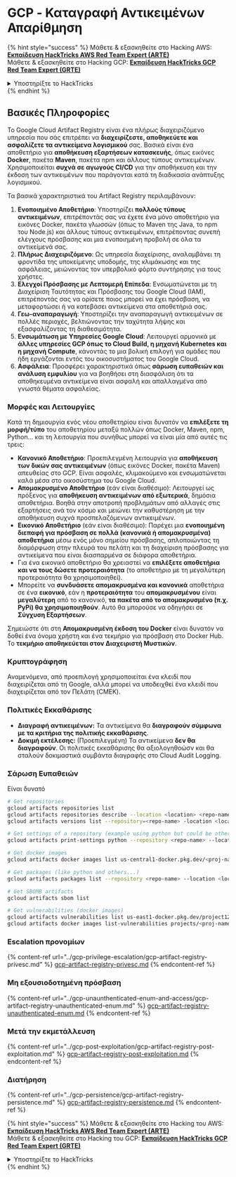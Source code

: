 # GCP - Καταγραφή Αντικειμένων Απαρίθμηση

{% hint style="success" %}
Μάθετε & εξασκηθείτε στο Hacking AWS:<img src="/.gitbook/assets/image.png" alt="" data-size="line">[**Εκπαίδευση HackTricks AWS Red Team Expert (ARTE)**](https://training.hacktricks.xyz/courses/arte)<img src="/.gitbook/assets/image.png" alt="" data-size="line">\
Μάθετε & εξασκηθείτε στο Hacking GCP: <img src="/.gitbook/assets/image (2).png" alt="" data-size="line">[**Εκπαίδευση HackTricks GCP Red Team Expert (GRTE)**<img src="/.gitbook/assets/image (2).png" alt="" data-size="line">](https://training.hacktricks.xyz/courses/grte)

<details>

<summary>Υποστηρίξτε το HackTricks</summary>

* Ελέγξτε τα [**σχέδια συνδρομής**](https://github.com/sponsors/carlospolop)!
* **Εγγραφείτε** 💬 στην [**ομάδα Discord**](https://discord.gg/hRep4RUj7f) ή στην [**ομάδα τηλεγραφήματος**](https://t.me/peass) ή **ακολουθήστε** μας στο **Twitter** 🐦 [**@hacktricks\_live**](https://twitter.com/hacktricks\_live)**.**
* **Κοινοποιήστε κόλπα χάκερ με την υποβολή PRs στα** [**HackTricks**](https://github.com/carlospolop/hacktricks) και [**HackTricks Cloud**](https://github.com/carlospolop/hacktricks-cloud) αποθετήρια του github.

</details>
{% endhint %}

## Βασικές Πληροφορίες

Το Google Cloud Artifact Registry είναι ένα πλήρως διαχειριζόμενο υπηρεσία που σάς επιτρέπει να **διαχειρίζεστε, αποθηκεύετε και ασφαλίζετε τα αντικείμενα λογισμικού** σας. Βασικά είναι ένα αποθετήριο για **αποθήκευση εξαρτήσεων κατασκευής**, όπως εικόνες **Docker**, πακέτα **Maven**, πακέτα npm και άλλους τύπους αντικειμένων. Χρησιμοποιείται **συχνά σε αγωγούς CI/CD** για την αποθήκευση και την έκδοση των αντικειμένων που παράγονται κατά τη διαδικασία ανάπτυξης λογισμικού.

Τα βασικά χαρακτηριστικά του Artifact Registry περιλαμβάνουν:

1. **Ενοποιημένο Αποθετήριο**: Υποστηρίζει **πολλούς τύπους αντικειμένων**, επιτρέποντάς σας να έχετε ένα μόνο αποθετήριο για εικόνες Docker, πακέτα γλωσσών (όπως το Maven της Java, το npm του Node.js) και άλλους τύπους αντικειμένων, επιτρέποντας συνεπή ελέγχους πρόσβασης και μια ενοποιημένη προβολή σε όλα τα αντικείμενά σας.
2. **Πλήρως Διαχειριζόμενο**: Ως υπηρεσία διαχείρισης, αναλαμβάνει τη φροντίδα της υποκείμενης υποδομής, της κλιμάκωσης και της ασφάλειας, μειώνοντας τον υπερβολικό φόρτο συντήρησης για τους χρήστες.
3. **Ελεγχοί Πρόσβασης με Λεπτομερή Επίπεδα**: Ενσωματώνεται με τη Διαχείριση Ταυτότητας και Πρόσβασης του Google Cloud (IAM), επιτρέποντάς σας να ορίσετε ποιος μπορεί να έχει πρόσβαση, να μεταφορτώσει ή να κατεβάσει αντικείμενα στα αποθετήριά σας.
4. **Γεω-αναπαραγωγή**: Υποστηρίζει την αναπαραγωγή αντικειμένων σε πολλές περιοχές, βελτιώνοντας την ταχύτητα λήψης και εξασφαλίζοντας τη διαθεσιμότητα.
5. **Ενσωμάτωση με Υπηρεσίες Google Cloud**: Λειτουργεί αρμονικά με **άλλες υπηρεσίες GCP όπως το Cloud Build, η μηχανή Kubernetes και η μηχανή Compute**, κάνοντάς το μια βολική επιλογή για ομάδες που ήδη εργάζονται εντός του οικοσυστήματος του Google Cloud.
6. **Ασφάλεια**: Προσφέρει χαρακτηριστικά όπως **σάρωση ευπαθειών και ανάλυση εμφυλίου** για να βοηθήσει στη διασφάλιση ότι τα αποθηκευμένα αντικείμενα είναι ασφαλή και απαλλαγμένα από γνωστά θέματα ασφαλείας.

### Μορφές και Λειτουργίες

Κατά τη δημιουργία ενός νέου αποθετηρίου είναι δυνατόν να **επιλέξετε τη μορφή/τύπο** του αποθετηρίου μεταξύ πολλών όπως Docker, Maven, npm, Python... και τη λειτουργία που συνήθως μπορεί να είναι μία από αυτές τις τρεις:

* **Κανονικό Αποθετήριο**: Προεπιλεγμένη λειτουργία για **αποθήκευση των δικών σας αντικειμένων** (όπως εικόνες Docker, πακέτα Maven) απευθείας στο GCP. Είναι ασφαλές, κλιμακούμενο και ενσωματώνεται καλά μέσα στο οικοσύστημα του Google Cloud.
* **Απομακρυσμένο Αποθετήριο** (εάν είναι διαθέσιμο): Λειτουργεί ως πρόξενος για **αποθήκευση αντικειμένων από εξωτερικά**, δημόσια αποθετήρια. Βοηθά στην αποτροπή προβλημάτων από αλλαγές στις εξαρτήσεις ανά τον κόσμο και μειώνει την καθυστέρηση με την αποθήκευση συχνά προσπελαζόμενων αντικειμένων.
* **Εικονικό Αποθετήριο** (εάν είναι διαθέσιμο): Παρέχει μια **ενοποιημένη διεπαφή για πρόσβαση σε πολλά (κανονικά ή απομακρυσμένα) αποθετήρια** μέσω ενός μόνο σημείου πρόσβασης, απλοποιώντας τη διαμόρφωση στην πλευρά του πελάτη και τη διαχείριση πρόσβασης για αντικείμενα που είναι διασπαρμένα σε διάφορα αποθετήρια.
* Για ένα εικονικό αποθετήριο θα χρειαστεί να **επιλέξετε αποθετήρια και να τους δώσετε προτεραιότητα** (το αποθετήριο με τη μεγαλύτερη προτεραιότητα θα χρησιμοποιηθεί).
* Μπορείτε να **συνδυάσετε απομακρυσμένα και κανονικά** αποθετήρια σε ένα **εικονικό**, εάν η **προτεραιότητα** του **απομακρυσμένου** είναι **μεγαλύτερη** από το κανονικό, **τα πακέτα από το απομακρυσμένο (π.χ. PyPi) θα χρησιμοποιηθούν**. Αυτό θα μπορούσε να οδηγήσει σε **Σύγχυση Εξαρτήσεων**.

Σημειώστε ότι στη **Απομακρυσμένη έκδοση του Docker** είναι δυνατόν να δοθεί ένα όνομα χρήστη και ένα τεκμήριο για πρόσβαση στο Docker Hub. Το **τεκμήριο αποθηκεύεται στον Διαχειριστή Μυστικών**.

### Κρυπτογράφηση

Αναμενόμενα, από προεπιλογή χρησιμοποιείται ένα κλειδί που διαχειρίζεται από τη Google, αλλά μπορεί να υποδειχθεί ένα κλειδί που διαχειρίζεται από τον Πελάτη (CMEK).

### Πολιτικές Εκκαθάρισης

* **Διαγραφή αντικειμένων:** Τα αντικείμενα θα **διαγραφούν σύμφωνα με τα κριτήρια της πολιτικής εκκαθάρισης**.
* **Δοκιμή εκτέλεσης:** (Προεπιλεγμένη) Τα αντικείμενα **δεν θα διαγραφούν**. Οι πολιτικές εκκαθάρισης θα αξιολογηθοώσν και θα σταλούν δοκιμαστικά συμβάντα διαγραφής στο Cloud Audit Logging.

### Σάρωση Ευπαθειών

Είναι δυνατό
```bash
# Get repositories
gcloud artifacts repositories list
gcloud artifacts repositories describe --location <location> <repo-name>
gcloud artifacts versions list --repository=<repo-name> -location <location> --package <package-name>

# Get settings of a repository (example using python but could be other)
gcloud artifacts print-settings python --repository <repo-name> --location <location>

# Get docker images
gcloud artifacts docker images list us-central1-docker.pkg.dev/<proj-name>/<repo-name>

# Get packages (like python and others...)
gcloud artifacts packages list --repository <repo-name> --location <location>

# Get SBOMB artifacts
gcloud artifacts sbom list

# Get vulnerabilities (docker images)
gcloud artifacts vulnerabilities list us-east1-docker.pkg.dev/project123/repository123/someimage@sha256:49765698074d6d7baa82f
gcloud artifacts docker images list-vulnerabilities projects/<proj-name>/locations/<location>/scans/<scan-uuid>
```
### Εscalation προνομίων

{% content-ref url="../gcp-privilege-escalation/gcp-artifact-registry-privesc.md" %}
[gcp-artifact-registry-privesc.md](../gcp-privilege-escalation/gcp-artifact-registry-privesc.md)
{% endcontent-ref %}

### Μη εξουσιοδοτημένη πρόσβαση

{% content-ref url="../gcp-unaunthenticated-enum-and-access/gcp-artifact-registry-unauthenticated-enum.md" %}
[gcp-artifact-registry-unauthenticated-enum.md](../gcp-unaunthenticated-enum-and-access/gcp-artifact-registry-unauthenticated-enum.md)
{% endcontent-ref %}

### Μετά την εκμετάλλευση

{% content-ref url="../gcp-post-exploitation/gcp-artifact-registry-post-exploitation.md" %}
[gcp-artifact-registry-post-exploitation.md](../gcp-post-exploitation/gcp-artifact-registry-post-exploitation.md)
{% endcontent-ref %}

### Διατήρηση

{% content-ref url="../gcp-persistence/gcp-artifact-registry-persistence.md" %}
[gcp-artifact-registry-persistence.md](../gcp-persistence/gcp-artifact-registry-persistence.md)
{% endcontent-ref %}

{% hint style="success" %}
Μάθετε & εξασκηθείτε στο Hacking του AWS:<img src="/.gitbook/assets/image.png" alt="" data-size="line">[**Εκπαίδευση HackTricks AWS Red Team Expert (ARTE)**](https://training.hacktricks.xyz/courses/arte)<img src="/.gitbook/assets/image.png" alt="" data-size="line">\
Μάθετε & εξασκηθείτε στο Hacking του GCP: <img src="/.gitbook/assets/image (2).png" alt="" data-size="line">[**Εκπαίδευση HackTricks GCP Red Team Expert (GRTE)**<img src="/.gitbook/assets/image (2).png" alt="" data-size="line">](https://training.hacktricks.xyz/courses/grte)

<details>

<summary>Υποστηρίξτε το HackTricks</summary>

* Ελέγξτε τα [**σχέδια συνδρομής**](https://github.com/sponsors/carlospolop)!
* **Εγγραφείτε** 💬 στην [**ομάδα Discord**](https://discord.gg/hRep4RUj7f) ή στην [**ομάδα τηλεγραφήματος**](https://t.me/peass) ή **ακολουθήστε** μας στο **Twitter** 🐦 [**@hacktricks\_live**](https://twitter.com/hacktricks\_live)**.**
* **Μοιραστείτε κόλπα χάκινγκ υποβάλλοντας PRs στα** [**HackTricks**](https://github.com/carlospolop/hacktricks) και [**HackTricks Cloud**](https://github.com/carlospolop/hacktricks-cloud) αποθετήρια του github.

</details>
{% endhint %}
